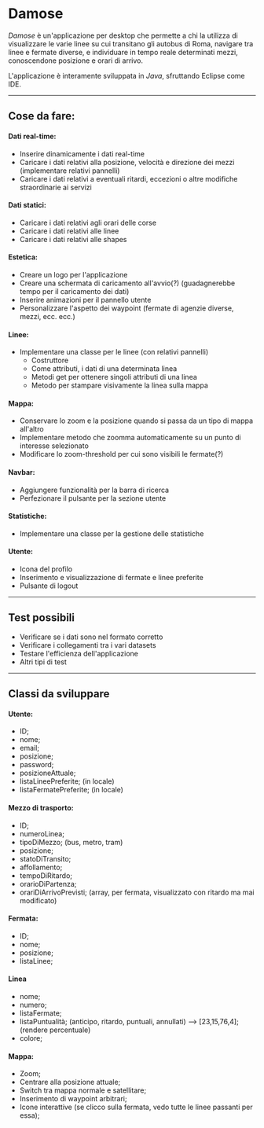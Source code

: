# Damose
*Damose* è un'applicazione per desktop che permette a chi la utilizza di visualizzare le varie linee su cui transitano gli autobus di Roma, navigare tra linee e fermate diverse, e individuare in tempo reale determinati mezzi, conoscendone posizione e orari di arrivo.

L'applicazione è interamente sviluppata in *Java*, sfruttando Eclipse come IDE. 

___

## Cose da fare:

#### Dati real-time:
- Inserire dinamicamente i dati real-time
- Caricare i dati relativi alla posizione, velocità e direzione dei mezzi (implementare relativi pannelli)
- Caricare i dati relativi a eventuali ritardi, eccezioni o altre modifiche straordinarie ai servizi

#### Dati statici:
- Caricare i dati relativi agli orari delle corse
- Caricare i dati relativi alle linee
- Caricare i dati relativi alle shapes

#### Estetica:
- Creare un logo per l'applicazione
- Creare una schermata di caricamento all'avvio(?) (guadagnerebbe tempo per il caricamento dei dati)
- Inserire animazioni per il pannello utente
- Personalizzare l'aspetto dei waypoint (fermate di agenzie diverse, mezzi, ecc. ecc.)

#### Linee:
- Implementare una classe per le linee (con relativi pannelli)
	- Costruttore
	- Come attributi, i dati di una determinata linea
	- Metodi get per ottenere singoli attributi di una linea
	- Metodo per stampare visivamente la linea sulla mappa

#### Mappa:
- Conservare lo zoom e la posizione quando si passa da un tipo di mappa all'altro
- Implementare metodo che zoomma automaticamente su un punto di interesse selezionato
- Modificare lo zoom-threshold per cui sono visibili le fermate(?)

#### Navbar:
- Aggiungere funzionalità per la barra di ricerca
- Perfezionare il pulsante per la sezione utente

#### Statistiche:
- Implementare una classe per la gestione delle statistiche

#### Utente:
- Icona del profilo
- Inserimento e visualizzazione di fermate e linee preferite
- Pulsante di logout
___

## Test possibili
- Verificare se i dati sono nel formato corretto
- Verificare i collegamenti tra i vari datasets
- Testare l'efficienza dell'applicazione
- Altri tipi di test

___

## Classi da sviluppare

#### Utente:
- ID;
- nome;
- email;
- posizione;
- password;
- posizioneAttuale;
- listaLineePreferite; (in locale)
- listaFermatePreferite; (in locale)

#### Mezzo di trasporto:
- ID;
- numeroLinea;
- tipoDiMezzo; (bus, metro, tram)
- posizione;
- statoDiTransito;
- affollamento;
- tempoDiRitardo;
- orarioDiPartenza;
- orariDiArrivoPrevisti; (array, per fermata, visualizzato con ritardo ma mai modificato)

#### Fermata:
- ID;
- nome; 
- posizione;
- listaLinee;

#### Linea
- nome;
- numero;
- listaFermate;
- listaPuntualità; (anticipo, ritardo, puntuali, annullati) —> [23,15,76,4]; (rendere percentuale)
- colore;

#### Mappa:
- Zoom;
- Centrare alla posizione attuale;
- Switch tra mappa normale e satellitare;
- Inserimento di waypoint arbitrari;
- Icone interattive (se clicco sulla fermata, vedo tutte le linee passanti per essa);